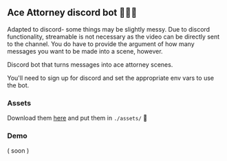 ## Ace Attorney discord bot 👨🏼‍⚖️

Adapted to discord- some things may be slightly messy. Due to discord functionality, streamable is not necessary as the video can be directly sent to the channel. You do have to provide the argument of how many messages you want to be made into a scene, however.

Discord bot that turns messages into ace attorney scenes.

You'll need to sign up for discord and set the appropriate env vars to use the bot.

### Assets
Download them [here](https://drive.google.com/drive/folders/16zqMXmAoUWlWNKhs6LRvrbHCE_1xt3Hi?usp=sharing) and put them in `./assets/` 🙂

### Demo
( soon )


